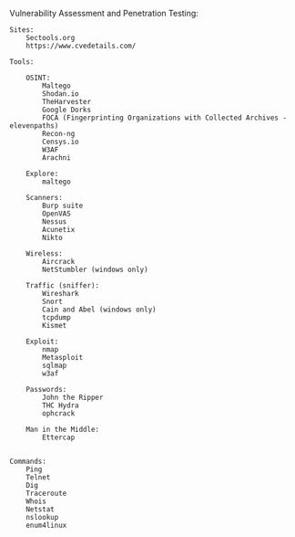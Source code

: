 Vulnerability Assessment and Penetration Testing:

    Sites:
        Sectools.org
        https://www.cvedetails.com/
        
    Tools:

        OSINT:
            Maltego
            Shodan.io
            TheHarvester
            Google Dorks
            FOCA (Fingerprinting Organizations with Collected Archives - elevenpaths)
            Recon-ng
            Censys.io
            W3AF
            Arachni

        Explore: 
            maltego

        Scanners:
            Burp suite
            OpenVAS
            Nessus
            Acunetix
            Nikto

        Wireless:
            Aircrack
            NetStumbler (windows only)

        Traffic (sniffer):
            Wireshark
            Snort
            Cain and Abel (windows only)
            tcpdump
            Kismet

        Exploit:
            nmap
            Metasploit
            sqlmap
            w3af

        Passwords:
            John the Ripper
            THC Hydra
            ophcrack

        Man in the Middle:
            Ettercap


    Commands:
        Ping
        Telnet
        Dig
        Traceroute
        Whois
        Netstat
        nslookup
        enum4linux